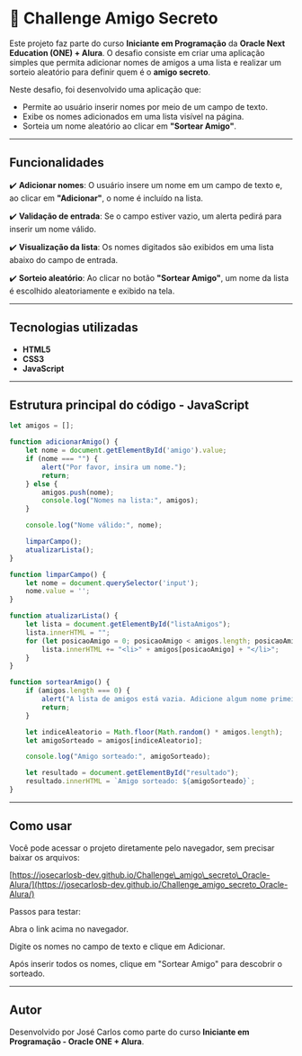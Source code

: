 # 🎁 Challenge Amigo Secreto

Este projeto faz parte do curso **Iniciante em Programação** da **Oracle Next Education (ONE) + Alura**.
O desafio consiste em criar uma aplicação simples que permita adicionar nomes de amigos a uma lista e realizar um sorteio aleatório para definir quem é o **amigo secreto**.

Neste desafio, foi desenvolvido uma aplicação que:

* Permite ao usuário inserir nomes por meio de um campo de texto.
* Exibe os nomes adicionados em uma lista visível na página.
* Sorteia um nome aleatório ao clicar em **"Sortear Amigo"**.

---

## Funcionalidades

✔️ **Adicionar nomes**: O usuário insere um nome em um campo de texto e, ao clicar em **"Adicionar"**, o nome é incluído na lista.

✔️ **Validação de entrada**: Se o campo estiver vazio, um alerta pedirá para inserir um nome válido.

✔️ **Visualização da lista**: Os nomes digitados são exibidos em uma lista abaixo do campo de entrada.

✔️ **Sorteio aleatório**: Ao clicar no botão **"Sortear Amigo"**, um nome da lista é escolhido aleatoriamente e exibido na tela.

---

## Tecnologias utilizadas

* **HTML5**
* **CSS3**
* **JavaScript**

---

## Estrutura principal do código - JavaScript

```javascript
let amigos = []; 

function adicionarAmigo() {
    let nome = document.getElementById('amigo').value;
    if (nome === "") {
        alert("Por favor, insira um nome.");
        return;
    } else {
        amigos.push(nome);
        console.log("Nomes na lista:", amigos);
    }

    console.log("Nome válido:", nome);

    limparCampo();
    atualizarLista();
}

function limparCampo() {
    let nome = document.querySelector('input');
    nome.value = '';
}

function atualizarLista() {
    let lista = document.getElementById("listaAmigos");
    lista.innerHTML = "";
    for (let posicaoAmigo = 0; posicaoAmigo < amigos.length; posicaoAmigo++) {
        lista.innerHTML += "<li>" + amigos[posicaoAmigo] + "</li>";
    }
}

function sortearAmigo() {
    if (amigos.length === 0) {
        alert("A lista de amigos está vazia. Adicione algum nome primeiro!");
        return;
    }

    let indiceAleatorio = Math.floor(Math.random() * amigos.length);
    let amigoSorteado = amigos[indiceAleatorio];

    console.log("Amigo sorteado:", amigoSorteado);

    let resultado = document.getElementById("resultado");
    resultado.innerHTML = `Amigo sorteado: ${amigoSorteado}`;
}
```

---
## Como usar

Você pode acessar o projeto diretamente pelo navegador, sem precisar baixar os arquivos:

[https://josecarlosb-dev.github.io/Challenge\_amigo\_secreto\_Oracle-Alura/](https://josecarlosb-dev.github.io/Challenge_amigo_secreto_Oracle-Alura/) 

Passos para testar:

Abra o link acima no navegador.

Digite os nomes no campo de texto e clique em Adicionar.

Após inserir todos os nomes, clique em "Sortear Amigo" para descobrir o sorteado.

---

## Autor

Desenvolvido por José Carlos como parte do curso **Iniciante em Programação - Oracle ONE + Alura**.

